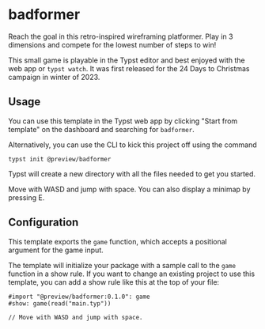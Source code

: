 # badformer
Reach the goal in this retro-inspired wireframing platformer. Play in 3
dimensions and compete for the lowest number of steps to win!

This small game is playable in the Typst editor and best enjoyed with the web
app or `typst watch`. It was first released for the 24 Days to Christmas
campaign in winter of 2023.

## Usage
You can use this template in the Typst web app by clicking "Start from template"
on the dashboard and searching for `badformer`.

Alternatively, you can use the CLI to kick this project off using the command
```
typst init @preview/badformer
```

Typst will create a new directory with all the files needed to get you started.

Move with WASD and jump with space. You can also display a minimap by pressing
E.

## Configuration
This template exports the `game` function, which accepts a positional argument
for the game input.

The template will initialize your package with a sample call to the `game`
function in a show rule. If you want to change an existing project to use this
template, you can add a show rule like this at the top of your file:

```typ
#import "@preview/badformer:0.1.0": game
#show: game(read("main.typ"))

// Move with WASD and jump with space.
```
